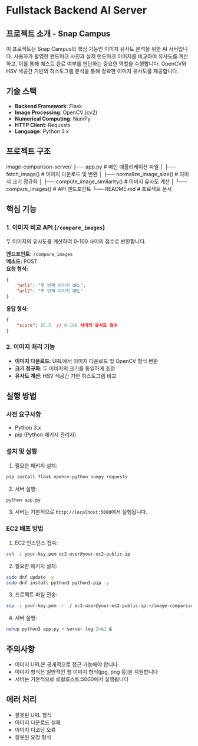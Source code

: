 # Fullstack Backend AI Server

## 프로젝트 소개 - Snap Campus
이 프로젝트는 Snap Campus의 핵심 기능인 이미지 유사도 분석을 위한 AI 서버입니다. 사용자가 촬영한 랜드마크 사진과 실제 랜드마크 이미지를 비교하여 유사도를 계산하고, 이를 통해 퀘스트 완료 여부를 판단하는 중요한 역할을 수행합니다. OpenCV와 HSV 색공간 기반의 히스토그램 분석을 통해 정확한 이미지 유사도를 제공합니다.

## 기술 스택
- **Backend Framework**: Flask
- **Image Processing**: OpenCV (cv2)
- **Numerical Computing**: NumPy
- **HTTP Client**: Requests
- **Language**: Python 3.x

## 프로젝트 구조
image-comparison-server/
├── app.py # 메인 애플리케이션 파일
│ ├── fetch_image() # 이미지 다운로드 및 변환
│ ├── normalize_image_size() # 이미지 크기 정규화
│ ├── compute_image_similarity() # 이미지 유사도 계산
│ └── compare_images() # API 엔드포인트
└── README.md # 프로젝트 문서

## 핵심 기능

### 1. 이미지 비교 API (`/compare_images`)
두 이미지의 유사도를 계산하여 0-100 사이의 점수로 반환합니다.

**엔드포인트:** `/compare_images`  
**메소드:** POST  
**요청 형식:**
```json
{
    "url1": "첫 번째 이미지 URL",
    "url2": "두 번째 이미지 URL"
}
```
**응답 형식:**
```json
{
    "score": 85.5  // 0-100 사이의 유사도 점수
}
```

### 2. 이미지 처리 기능
- **이미지 다운로드**: URL에서 이미지 다운로드 및 OpenCV 형식 변환
- **크기 정규화**: 두 이미지의 크기를 동일하게 조정
- **유사도 계산**: HSV 색공간 기반 히스토그램 비교

## 실행 방법

### 사전 요구사항
- Python 3.x
- pip (Python 패키지 관리자)

### 설치 및 실행
1. 필요한 패키지 설치:
```bash
pip install flask opencv-python numpy requests
```

2. 서버 실행:
```bash
python app.py
```

3. 서버는 기본적으로 `http://localhost:5000`에서 실행됩니다.

### EC2 배포 방법
1. EC2 인스턴스 접속:
```bash
ssh -i your-key.pem ec2-user@your-ec2-public-ip
```

2. 필요한 패키지 설치:
```bash
sudo dnf update -y
sudo dnf install python3 python3-pip -y
```

3. 프로젝트 파일 전송:
```bash
scp -i your-key.pem -r ./ ec2-user@your-ec2-public-ip:~/image-comparison-server/
```

4. 서버 실행:
```bash
nohup python3 app.py > server.log 2>&1 &
```

## 주의사항
- 이미지 URL은 공개적으로 접근 가능해야 합니다
- 이미지 형식은 일반적인 웹 이미지 형식(jpg, png 등)을 지원합니다
- 서버는 기본적으로 로컬호스트:5000에서 실행됩니다

## 에러 처리
- 잘못된 URL 형식
- 이미지 다운로드 실패
- 이미지 디코딩 오류
- 잘못된 요청 형식
